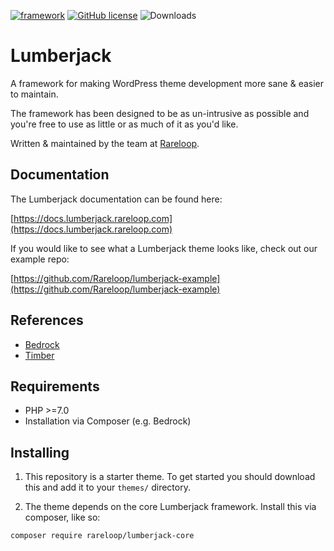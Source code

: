 [![framework](https://img.shields.io/github/release/rareloop/lumberjack-core.svg)](https://github.com/Rareloop/lumberjack/releases)
[![GitHub license](https://img.shields.io/github/license/rareloop/lumberjack.svg)](https://github.com/Rareloop/lumberjack/blob/master/LICENSE.txt)
![Downloads](https://img.shields.io/packagist/dt/rareloop/lumberjack-core.svg)


# Lumberjack
A framework for making WordPress theme development more sane & easier to maintain.

The framework has been designed to be as un-intrusive as possible and you're free to use as little or as much of it as you'd like.

Written & maintained by the team at [Rareloop](https://www.rareloop.com).

## Documentation

The Lumberjack documentation can be found here:

[https://docs.lumberjack.rareloop.com](https://docs.lumberjack.rareloop.com)

If you would like to see what a Lumberjack theme looks like, check out our example repo:

[https://github.com/Rareloop/lumberjack-example](https://github.com/Rareloop/lumberjack-example)

## References
- [Bedrock](https://roots.io/bedrock/docs/installing-bedrock/)
- [Timber](https://timber.github.io/docs/)

## Requirements
- PHP >=7.0
- Installation via Composer (e.g. Bedrock)

## Installing
1. This repository is a starter theme. To get started you should download this and add it to your `themes/` directory.

2. The theme depends on the core Lumberjack framework. Install this via composer, like so:

```shell
composer require rareloop/lumberjack-core
```
